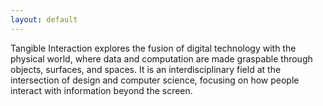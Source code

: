 ```yaml
---
layout: default
---
```


Tangible Interaction explores the fusion of digital technology with the physical world, where data and computation are made graspable through objects, surfaces, and spaces. It is an interdisciplinary field at the intersection of design and computer science, focusing on how people interact with information beyond the screen.
